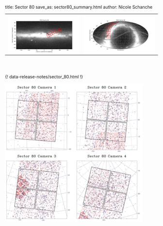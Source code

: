 title: Sector 80
save_as: sector80_summary.html
author: Nicole Schanche


<table>
  <tr>
    <th colspan="2" ></th>
  </tr>
  <tr>
    <td width="50%" style = "text-align: center;">
          <img class="img-responsive" style="max-width:100%;" src="images/sector-plots/tess_galactic_sector_080.png"> 
    </td>
    <td width="50%" style = "text-align: center;">
          <img class="img-responsive" style="max-width:100%;" src="images/sector-plots/tess_icrs_sector_080.png">
    </td>
  </tr>
</table>
<br></br>





{! data-release-notes/sector_80.html !}

<img class="img-responsive" style="max-width:90%;" src="images/sector-plots/sector-plots.080.jpeg">